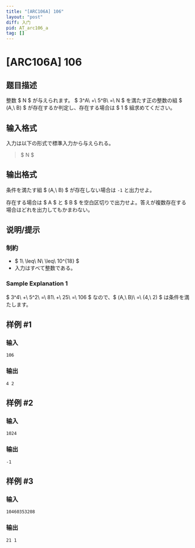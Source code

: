 ```yaml
---
title: "[ARC106A] 106"
layout: "post"
diff: 入门
pid: AT_arc106_a
tag: []
---
```


# [ARC106A] 106

## 题目描述

[problemUrl]: https://atcoder.jp/contests/arc106/tasks/arc106_a

整数 $ N $ が与えられます。 $ 3^A\ +\ 5^B\ =\ N $ を満たす正の整数の組 $ (A,\ B) $ が存在するか判定し、存在する場合は $ 1 $ 組求めてください。

## 输入格式

入力は以下の形式で標準入力から与えられる。

> $ N $

## 输出格式

条件を満たす組 $ (A,\ B) $ が存在しない場合は `-1` と出力せよ。

存在する場合は $ A $ と $ B $ を空白区切りで出力せよ。答えが複数存在する場合はどれを出力してもかまわない。

## 说明/提示

### 制約

- $ 1\ \leq\ N\ \leq\ 10^{18} $
- 入力はすべて整数である。

### Sample Explanation 1

$ 3^4\ +\ 5^2\ =\ 81\ +\ 25\ =\ 106 $ なので、$ (A,\ B)\ =\ (4,\ 2) $ は条件を満たします。

## 样例 #1

### 输入

```
106
```

### 输出

```
4 2
```

## 样例 #2

### 输入

```
1024
```

### 输出

```
-1
```

## 样例 #3

### 输入

```
10460353208
```

### 输出

```
21 1
```

